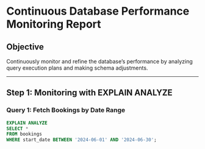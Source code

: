 # Continuous Database Performance Monitoring Report

## Objective
Continuously monitor and refine the database’s performance by analyzing query execution plans and making schema adjustments.

---

## Step 1: Monitoring with EXPLAIN ANALYZE

### Query 1: Fetch Bookings by Date Range
```sql
EXPLAIN ANALYZE
SELECT * 
FROM bookings
WHERE start_date BETWEEN '2024-06-01' AND '2024-06-30';
